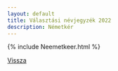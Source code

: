 ```yaml
---
layout: default
title: Választási névjegyzék 2022
description: Németkér
---
```


{% include Neemetkeer.html %}

[Vissza](./)